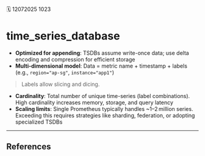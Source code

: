 🗓️ 12072025 1023

# time_series_database

- **Optimized for appending**: TSDBs assume write-once data; use delta encoding and compression for efficient storage
- **Multi-dimensional model**: Data = metric name + timestamp + labels (e.g., `region="ap-sg"`, `instance="app1"`)
>  Labels allow slicing and dicing. 
- **Cardinality**: Total number of unique time-series (label combinations). High cardinality increases memory, storage, and query latency
- **Scaling limits**: Single Prometheus typically handles ~1–2 million series. Exceeding this requires strategies like sharding, federation, or adopting specialized TSDBs

---
## References
